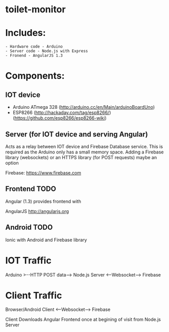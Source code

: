 # toilet-monitor

# Includes:
	- Hardware code - Arduino
	- Server code - Node.js with Express
	- Fronend - AngularJS 1.3


# Components:

## IOT device
 - Arduino ATmega 328 (http://arduino.cc/en/Main/arduinoBoardUno)
 - ESP8266 (http://hackaday.com/tag/esp8266/)(https://github.com/esp8266/esp8266-wiki)

## Server (for IOT device and serving Angular)
Acts as a relay between IOT device and Firebase Database service. This is required as the Arduino only has a small memory space. Adding a Firebase library (websockets) or an HTTPS library (for POST requests) maybe an option

Firebase: https://www.firebase.com

## Frontend TODO
Angular (1.3) provides frontend with 

AngularJS http://angularjs.org

## Android TODO
Ionic with Android and Firebase library


# IOT Traffic
Arduino  >--HTTP POST data--> Node.js Server <--Websocket--> Firebase

# Client Traffic
Browser/Android Client <--Websocket--> Firebase

Client Downloads Angular Frontend once at begining of visit from Node.js Server